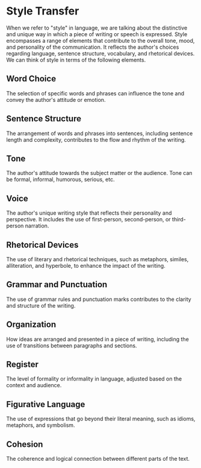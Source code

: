 # Style Transfer

When we refer to "style" in language, we are talking about the distinctive and unique way in which a piece of writing or speech is expressed. Style encompasses a range of elements that contribute to the overall tone, mood, and personality of the communication. It reflects the author's choices regarding language, sentence structure, vocabulary, and rhetorical devices. We can think of style in terms of the following elements.

## Word Choice

The selection of specific words and phrases can influence the tone and convey the author's attitude or emotion.

## Sentence Structure

The arrangement of words and phrases into sentences, including sentence length and complexity, contributes to the flow and rhythm of the writing.

## Tone

The author's attitude towards the subject matter or the audience. Tone can be formal, informal, humorous, serious, etc.

## Voice

The author's unique writing style that reflects their personality and perspective. It includes the use of first-person, second-person, or third-person narration.

## Rhetorical Devices

The use of literary and rhetorical techniques, such as metaphors, similes, alliteration, and hyperbole, to enhance the impact of the writing.

## Grammar and Punctuation

The use of grammar rules and punctuation marks contributes to the clarity and structure of the writing.

## Organization

How ideas are arranged and presented in a piece of writing, including the use of transitions between paragraphs and sections.

## Register

The level of formality or informality in language, adjusted based on the context and audience.

## Figurative Language

The use of expressions that go beyond their literal meaning, such as idioms, metaphors, and symbolism.

## Cohesion

The coherence and logical connection between different parts of the text.
